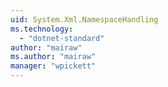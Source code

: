 ```yaml
---
uid: System.Xml.NamespaceHandling
ms.technology: 
  - "dotnet-standard"
author: "mairaw"
ms.author: "mairaw"
manager: "wpickett"
---
```

